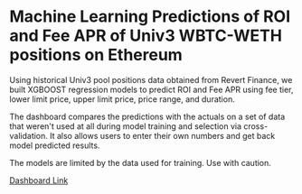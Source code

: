 # Machine Learning Predictions of ROI and Fee APR of Univ3 WBTC-WETH positions on Ethereum

Using historical Univ3 pool positions data obtained from Revert Finance, we built
XGBOOST regression models to predict ROI and Fee APR using fee tier, 
lower limit price, upper limit price, price range, and duration.

The dashboard compares the predictions with the actuals on a set of data that weren't
used at all during model training and selection via cross-validation. It also 
allows users to enter their own numbers and get back model predicted results. 

The models are limited by the data used for training. Use with caution.

[Dashboard Link](https://coindataschool-univ3-roi-prediction-wbtc-weth-main-oufzxi.streamlit.app/)
